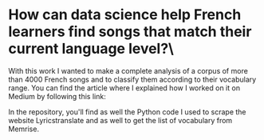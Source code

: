 # How can data science help French learners find songs that match their current language level?\

With this work I wanted to make a complete analysis of a corpus of more than 4000 French songs and to classify them according to their vocabulary range. 
You can find the article where I explained how I worked on it on Medium by following this link: 

In the repository, you'll find as well the Python code I used to scrape the website Lyricstranslate and as well to get the list of vocabulary from Memrise. 
